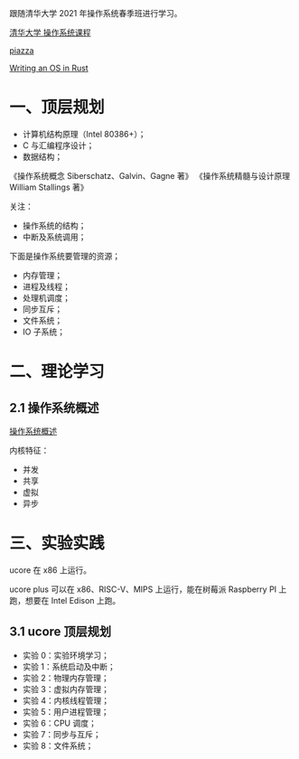 跟随清华大学 2021 年操作系统春季班进行学习。

[清华大学 操作系统课程](http://os.cs.tsinghua.edu.cn/oscourse/OS2021spring)

[piazza](https://piazza.com/class/i5j09fnsl7k5x0)

[Writing an OS in Rust](https://os.phil-opp.com/)

# 一、顶层规划

- 计算机结构原理（Intel 80386+）；
- C 与汇编程序设计；
- 数据结构；

《操作系统概念 Siberschatz、Galvin、Gagne 著》
《操作系统精髓与设计原理 William Stallings 著》

关注：

- 操作系统的结构；
- 中断及系统调用；

下面是操作系统要管理的资源；

- 内存管理；
- 进程及线程；
- 处理机调度；
- 同步互斥；
- 文件系统；
- IO 子系统；

# 二、理论学习

## 2.1 操作系统概述

[操作系统概述](http://os.cs.tsinghua.edu.cn/oscourse/OS2021spring/lecture01)

内核特征：

- 并发
- 共享
- 虚拟
- 异步




# 三、实验实践

ucore 在 x86 上运行。

ucore plus 可以在 x86、RISC-V、MIPS 上运行，能在树莓派 Raspberry PI 上跑，想要在 Intel Edison 上跑。

## 3.1 ucore 顶层规划

- 实验 0：实验环境学习；
- 实验 1：系统启动及中断；
- 实验 2：物理内存管理；
- 实验 3：虚拟内存管理；
- 实验 4：内核线程管理；
- 实验 5：用户进程管理；
- 实验 6：CPU 调度；
- 实验 7：同步与互斥；
- 实验 8：文件系统；





